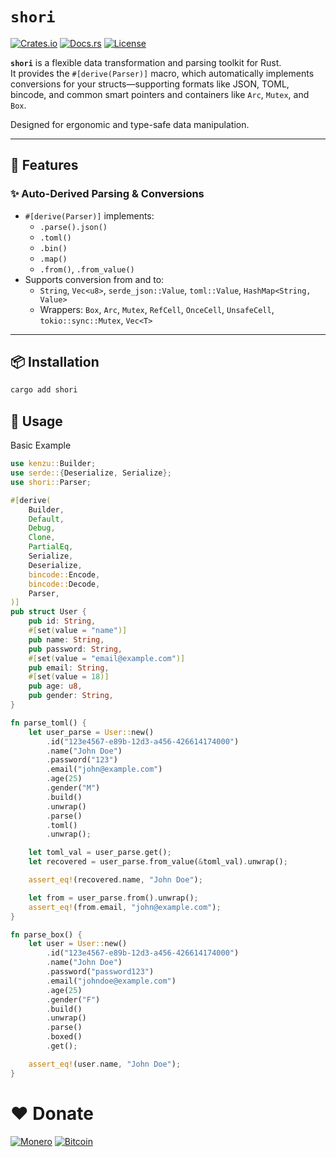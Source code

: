 # `shori`

[![Crates.io](https://img.shields.io/crates/v/shori.svg)](https://crates.io/crates/shori)
[![Docs.rs](https://docs.rs/shori/badge.svg)](https://docs.rs/shori)
[![License](https://img.shields.io/crates/l/shori.svg)](https://github.com/pas2rust/shori/blob/main/LICENSE)

**`shori`** is a flexible data transformation and parsing toolkit for Rust.  
It provides the `#[derive(Parser)]` macro, which automatically implements conversions for your structs—supporting formats like JSON, TOML, bincode, and common smart pointers and containers like `Arc`, `Mutex`, and `Box`.

Designed for ergonomic and type-safe data manipulation.

---

## 🔧 Features

### ✨ Auto-Derived Parsing & Conversions

- `#[derive(Parser)]` implements:
  - `.parse().json()`
  - `.toml()`
  - `.bin()`
  - `.map()`
  - `.from()`, `.from_value()`
- Supports conversion from and to:
  - `String`, `Vec<u8>`, `serde_json::Value`, `toml::Value`, `HashMap<String, Value>`
  - Wrappers: `Box`, `Arc`, `Mutex`, `RefCell`, `OnceCell`, `UnsafeCell`, `tokio::sync::Mutex`, `Vec<T>`

---

## 📦 Installation

```bash
cargo add shori
```

## 🚀 Usage
Basic Example

```rust
use kenzu::Builder;
use serde::{Deserialize, Serialize};
use shori::Parser;

#[derive(
    Builder,
    Default,
    Debug,
    Clone,
    PartialEq,
    Serialize,
    Deserialize,
    bincode::Encode,
    bincode::Decode,
    Parser,
)]
pub struct User {
    pub id: String,
    #[set(value = "name")]
    pub name: String,
    pub password: String,
    #[set(value = "email@example.com")]
    pub email: String,
    #[set(value = 18)]
    pub age: u8,
    pub gender: String,
}

fn parse_toml() {
    let user_parse = User::new()
        .id("123e4567-e89b-12d3-a456-426614174000")
        .name("John Doe")
        .password("123")
        .email("john@example.com")
        .age(25)
        .gender("M")
        .build()
        .unwrap()
        .parse()
        .toml()
        .unwrap();

    let toml_val = user_parse.get();
    let recovered = user_parse.from_value(&toml_val).unwrap();

    assert_eq!(recovered.name, "John Doe");

    let from = user_parse.from().unwrap();
    assert_eq!(from.email, "john@example.com");
}

fn parse_box() {
    let user = User::new()
        .id("123e4567-e89b-12d3-a456-426614174000")
        .name("John Doe")
        .password("password123")
        .email("johndoe@example.com")
        .age(25)
        .gender("F")
        .build()
        .unwrap()
        .parse()
        .boxed()
        .get();

    assert_eq!(user.name, "John Doe");
}

```

# ❤️ Donate

[![Monero](https://img.shields.io/badge/88NKLkhZf1nTVpaSU6vwG6dwBwb9tFVSM8Lpj3YqdL1PMt8Gm7opV7aUnMYBaAC9Y6a4kfDc3fLGoMVqeSJKNphyLpLdEvC-FF6600?style=flat&logo=monero&logoColor=white)](https://github.com/pas2rust/pas2rust/blob/main/pas-monero-donate.png)
[![Bitcoin](https://img.shields.io/badge/bc1qnlayyh84e9u5pd4m9g9sf4c5zdzswvkmudmdu5-EAB300?style=flat&logo=bitcoin&logoColor=white)](https://github.com/pas2rust/pas2rust/blob/main/pas-bitcoin-donate.png)